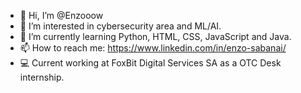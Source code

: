 - 👋 Hi, I’m @Enzooow
- 👀 I’m interested in cybersecurity area and ML/AI.
- 🌱 I’m currently learning Python, HTML, CSS, JavaScript and Java.
- 📫 How to reach me: https://www.linkedin.com/in/enzo-sabanai/
- 💻 Current working at FoxBit Digital Services SA as a OTC Desk internship.
<!---
Enzooow/Enzooow is a ✨ special ✨ repository because its `README.md` (this file) appears on your GitHub profile.
You can click the Preview link to take a look at your changes.
--->
